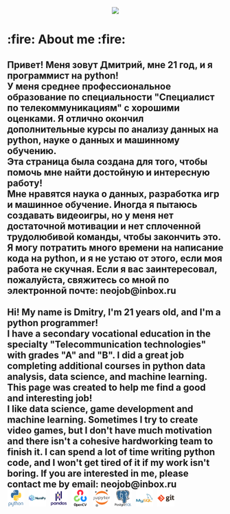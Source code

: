 <div id="header" align="center">
  <img src="https://media.tenor.com/2uyENRmiUt0AAAAC/coding.gif" width="500"/>
</div>

<h1>:fire: About me :fire:
<h2>Привет! Меня зовут Дмитрий, мне 21 год, и я программист на python!<br>
У меня среднее профессиональное образование по специальности "Специалист по телекоммуникациям" с хорошими оценками. Я отлично окончил дополнительные курсы по анализу данных на python, науке о данных и машинному обучению.<br>
Эта страница была создана для того, чтобы помочь мне найти достойную и интересную работу!<br>
Мне нравятся наука о данных, разработка игр и машинное обучение. Иногда я пытаюсь создавать видеоигры, но у меня нет достаточной мотивации и нет сплоченной трудолюбивой команды, чтобы закончить это.
Я могу потратить много времени на написание кода на python, и я не устаю от этого, если моя работа не скучная.
Если я вас заинтересовал, пожалуйста, свяжитесь со мной по электронной почте: neojob@inbox.ru<br>
<br>
Hi! My name is Dmitry, I'm 21 years old, and I'm a python programmer!<br>
I have a secondary vocational education in the specialty "Telecommunication technologies" with grades "A" and "B". I did a great job completing additional courses in python data analysis, data science, and machine learning.<br>
This page was created to help me find a good and interesting job!<br>
I like data science, game development and machine learning. Sometimes I try to create video games, but I don't have much motivation and there isn't a cohesive hardworking team to finish it.
I can spend a lot of time writing python code, and I won't get tired of it if my work isn't boring.
If you are interested in me, please contact me by email: neojob@inbox.ru<br>
<div>
  <img src="https://github.com/devicons/devicon/blob/master/icons/python/python-original-wordmark.svg" title="Python" alt="Python" width="40" height="40"/>&nbsp;
  <img src="https://github.com/devicons/devicon/blob/master/icons/numpy/numpy-original-wordmark.svg" title="Numpy" alt="Numpy" width="40" height="40"/>&nbsp;
  <img src="https://github.com/devicons/devicon/blob/master/icons/pandas/pandas-original-wordmark.svg" title="Pandas" alt="Pandas" width="40" height="40"/>&nbsp;
  <img src="https://github.com/devicons/devicon/blob/master/icons/opencv/opencv-original-wordmark.svg" title="OpenCV" alt="OpenCV" width="40" height="40"/>&nbsp;
  <img src="https://github.com/devicons/devicon/blob/master/icons/jupyter/jupyter-original-wordmark.svg" title="Jupyter" alt="Jupyter" width="40" height="40"/>&nbsp;
  <img src="https://github.com/devicons/devicon/blob/master/icons/postgresql/postgresql-original-wordmark.svg" title="PostgreSQL" alt="PostgreSQL " width="40" height="40"/>&nbsp;
  <img src="https://github.com/devicons/devicon/blob/master/icons/mysql/mysql-original-wordmark.svg" title="MySQL"  alt="MySQL" width="40" height="40"/>&nbsp;
  <img src="https://github.com/devicons/devicon/blob/master/icons/git/git-original-wordmark.svg" title="Git" **alt="Git" width="40" height="40"/>
</div>



